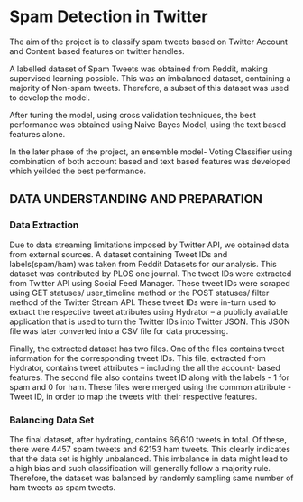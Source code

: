# Spam Detection in Twitter

The aim of the project is to classify spam tweets based on Twitter Account and Content based features on twitter handles.

A labelled dataset of Spam Tweets was obtained from Reddit, making supervised learning possible. This was an imbalanced dataset, containing a majority of Non-spam tweets. Therefore, a subset of this dataset was used to develop the model.

After tuning the model, using cross validation techniques, the best performance was obtained using Naive Bayes Model, using the text based features alone. 

In the later phase of the project, an ensemble model- Voting Classifier using combination of both account based and text based features was developed which yeilded the best performance.

## DATA UNDERSTANDING AND PREPARATION

### Data Extraction
Due to data streaming limitations imposed by Twitter API, we obtained data from external sources. A dataset containing Tweet IDs and labels(spam/ham) was taken from Reddit Datasets for our analysis. This dataset was contributed by PLOS one journal. The tweet IDs were extracted from Twitter API using Social Feed Manager. These tweet IDs were scraped using GET statuses/ user_timeline method or the POST statuses/ filter method of the Twitter Stream API. These tweet IDs were in-turn used to extract the respective tweet attributes using Hydrator – a publicly available application that is used to turn the Twitter IDs into Twitter JSON. This JSON file was later converted into a CSV file for data processing. 

Finally, the extracted dataset has two files. One of the files contains tweet information for the corresponding tweet IDs. This file, extracted from Hydrator, contains tweet attributes – including the all the account- based features. The second file also contains tweet ID along with the labels - 1 for spam and 0 for ham.  These files were merged using the common attribute - Tweet ID, in order to map the tweets with their respective features.

### Balancing Data Set
The final dataset, after hydrating, contains 66,610 tweets in total. Of these, there were 4457 spam tweets and 62153 ham tweets. This clearly indicates that the data set is highly unbalanced. This imbalance in data might lead to a high bias and such classification will generally follow a majority rule. Therefore, the dataset was balanced by randomly sampling same number of ham tweets as spam tweets.


